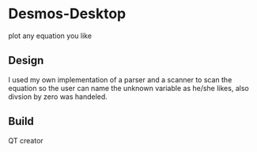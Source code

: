 # Desmos-Desktop
plot any equation you like

## Design
I used my own implementation of a parser and a scanner to scan the equation so the user can name the unknown variable as he/she likes,
also divsion by zero was handeled.

## Build
QT creator
